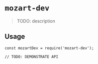 # `mozart-dev`

> TODO: description

## Usage

```
const mozartDev = require('mozart-dev');

// TODO: DEMONSTRATE API
```
